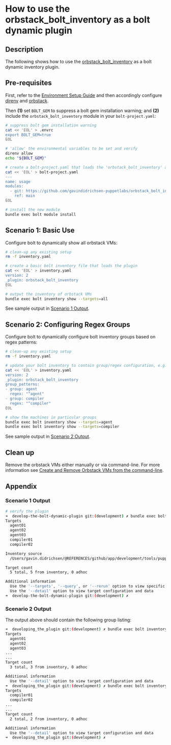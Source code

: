 # How to use the orbstack_bolt_inventory as a bolt dynamic plugin

## Description

The following shows how to use the [orbstack_bolt_inventory](https://github.com/gavindidrichsen-puppetlabs/orbstack_bolt_inventory) as a bolt dynamic inventory plugin.

## Pre-requisites

First, refer to the [Environment Setup Guide](setup_environment.md) and then accordingly configure [direnv](https://direnv.net) and [orbstack](https://docs.orbstack.dev).

Then **(1)** set `BOLT_GEM` to suppress a bolt gem installation warning; and **(2)** include the `orbstack_bolt_inventory` module in your `bolt-project.yaml`:

```bash
# suppress bolt gem installation warning  
cat << 'EOL' > .envrc
export BOLT_GEM=true
EOL

# 'allow' the environmental variables to be set and verify
direnv allow
echo "${BOLT_GEM}"

# create a bolt-project.yaml that loads the 'orbstack_bolt_inventory' as a bolt plugin
cat << 'EOL' > bolt-project.yaml
---
name: usage
modules:
  - git: https://github.com/gavindidrichsen-puppetlabs/orbstack_bolt_inventory.git
    ref: main
EOL

# install the new module
bundle exec bolt module install
```

## Scenario 1: Basic Use

Configure bolt to dynamically show all orbstack VMs:

```bash
# clean-up any existing setup
rm -f inventory.yaml

# create a basic bolt inventory file that loads the plugin
cat << 'EOL' > inventory.yaml
version: 2
_plugin: orbstack_bolt_inventory
EOL

# output the inventory of orbstack VMs
bundle exec bolt inventory show --targets=all
```

See sample output in [Scenario 1 Output](#scenario-1-output).

## Scenario 2: Configuring Regex Groups

Configure bolt to dynamically configure bolt inventory groups based on regex patterns:

```bash
# clean-up any existing setup
rm -f inventory.yaml

# update your bolt inventory to contain group/regex configuration, e.g.,
cat << 'EOL' > inventory.yaml
version: 2
_plugin: orbstack_bolt_inventory
group_patterns:
- group: agent
  regex: "^agent"
- group: compiler
  regex: "^compiler"
EOL

# show the machines in particular groups
bundle exec bolt inventory show --targets=agent
bundle exec bolt inventory show --targets=compiler
```

See sample output in [Scenario 2 Output](#scenario-2-output).

## Clean up

Remove the orbstack VMs either manually or via command-line.  For more information see [Create and Remove Orbstack VMs from the command-line](create_and_remove_orbstack_vms_from_cli.md).

## Appendix

### Scenario 1 Output

```bash
# verify the plugin
➜  develop-the-bolt-dynamic-plugin git:(development) ✗ bundle exec bolt inventory show
Targets
  agent01
  agent02
  agent03
  compiler01
  compiler02

Inventory source
  /Users/gavin.didrichsen/@REFERENCES/github/app/development/tools/puppet/@products/bolt/inventories/orbstack_inventory_USAGE/docs/how-to/develop-the-bolt-dynamic-plugin/inventory.yaml

Target count
  5 total, 5 from inventory, 0 adhoc

Additional information
  Use the '--targets', '--query', or '--rerun' option to view specific targets
  Use the '--detail' option to view target configuration and data
➜  develop-the-bolt-dynamic-plugin git:(development) ✗ 
```

### Scenario 2 Output

The output above should contain the following group listing:

```bash
➜  developing_the_plugin git:(development) ✗ bundle exec bolt inventory show --targets=agent
Targets
  agent01
  agent02
  agent03
...
...
Target count
  3 total, 3 from inventory, 0 adhoc

Additional information
  Use the '--detail' option to view target configuration and data
➜  developing_the_plugin git:(development) ✗ bundle exec bolt inventory show --targets=compiler
Targets
  compiler01
  compiler02
...
...
Target count
  2 total, 2 from inventory, 0 adhoc

Additional information
  Use the '--detail' option to view target configuration and data
➜  developing_the_plugin git:(development) ✗ 
```
